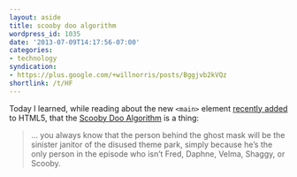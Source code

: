 ```yaml
---
layout: aside
title: scooby doo algorithm
wordpress_id: 1035
date: '2013-07-09T14:17:56-07:00'
categories:
- technology
syndication:
- https://plus.google.com/+willnorris/posts/Bggjvb2kVQz
shortlink: /t/HF
---
```

Today I learned, while reading about the new `<main>` element [recently added][] to HTML5, that the [Scooby Doo
Algorithm][] is a thing:

>  ... you always know that the person behind the ghost mask will be the sinister janitor of the disused theme park,
>  simply because he’s the only person in the episode who isn’t Fred, Daphne, Velma, Shaggy, or Scooby.

[recently added]: http://html5doctor.com/the-main-element/
[Scooby Doo Algorithm]: http://www.brucelawson.co.uk/2012/scooby-doo-content-element/
